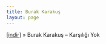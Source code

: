```yaml
---
title: Burak Karakuş
layout: page
---
```


<a href="https://cloud.mail.ru/public/3f948c1dbc46/Burak%20-%20Kar%C5%9F%C4%B1l%C4%B1%C4%9F%C4%B1%20Yok" target="_blank">[indir]</a>  »  Burak Karakuş &#8211; Karşılığı Yok